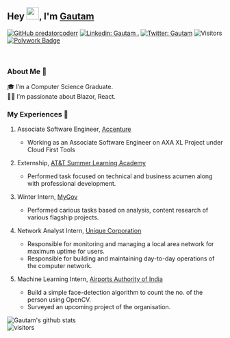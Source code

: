 ## Hey <img src="https://github.com/TheDudeThatCode/TheDudeThatCode/blob/master/Assets/Hi.gif" width="29px">, I'm [Gautam](https://predator-coder.github.io)

<!-- <a href="https://www.linkedin.com/in/predatorcoderr/">
  <img align="left" width="26px" height="26" src="https://www.flaticon.com/svg/static/icons/svg/174/174857.svg"  />
</a>
<a href="https://twitter.com/predatorcoderr">
  <img align="left" width="26px" height="26" src="https://www.flaticon.com/svg/static/icons/svg/174/174876.svg" />
</a>
<a href="mailto:predatorcoderr@gmail.com">
  <img align="left" width="26px" height="26" src="https://www.flaticon.com/svg/static/icons/svg/646/646187.svg" />
</a>
<a href="http://dev.to/predatorcoder">
  <img align="left" width="26px" height="26" src="https://cdn.jsdelivr.net/npm/simple-icons@v3/icons/medium.svg" />
</a> -->
[![GitHub predatorcoderr](https://img.shields.io/github/followers/predatorcoderr?label=follow&style=social)](https://github.com/predatorcoderr)
[![Linkedin: Gautam .](https://img.shields.io/badge/-Gautam-blue?style=flat-square&logo=Linkedin&logoColor=white&link=https://www.linkedin.com/in/predatorcoderr/)](https://www.linkedin.com/in/predatorcoderr/)
[![Twitter: Gautam](https://img.shields.io/twitter/follow/predatorcoderr?style=social)](https://twitter.com/predatorcoderr)
![Visitors](https://visitor-badge.glitch.me/badge?page_id=predatorcoderr&left_color=gray&right_color=blue)
[![Polywork Badge](https://img.shields.io/badge/-predatorcoderr-orange?style=flat-square&logo=polywork&logoColor=black&link=http://polywork.com/predatorcoderr)](http://polywork.com/predatorcoderr)

<br>

### About Me 🚀

🎓 I’m a Computer Science Graduate. </br>
👨‍💻 I’m passionate about Blazor, React. </br>

### My Experiences 🙌
1. Associate Software Engineer, [Accenture](www.accenture.com)
    - Working as an Associate Software Engineer on AXA XL Project under Cloud First Tools

2. Externship, [AT&T Summer Learning Academy](https://www.youracclaim.com/badges/b05777a7-0f0a-4829-92f6-97032d33f027) 
    - Performed task focused on technical and business acumen along with professional development.

3. Winter Intern, [MyGov](https://www.mygov.in/)
    - Performed carious tasks based on analysis, content research of various flagship projects.

4. Network Analyst Intern, [Unique Corporation](mailto:uniquecorporationindia@gmail.com)
    - Responsible for monitoring and managing a local area network for maximum uptime for users.
    - Responsible for building and maintaining day-to-day operations of the computer network.

5. Machine Learning Intern, [Airports Authority of India](https://www.aai.aero/)
    - Build a simple face-detection algorithm to count the no. of the person using OpenCV.
    - Surveyed an upcoming project of the organisation.

![Gautam's github stats](https://github-readme-stats.vercel.app/api?username=predatorcoderr&show_icons=true&hide_border=true)
<br>
![visitors](https://visitor-badge.laobi.icu/badge?page_id=predatorcoderr.predatorcoderr)
